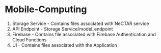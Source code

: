 # Mobile-Computing

1. Storage Service - Contains files associated with NeCTAR service
  1. API Endpoint - Storage Service/model_endpoint 
2. Firebase - Contains file associated with Firebase Authentication and Cloud Functions
3. UI - Contains files associated with the Application
